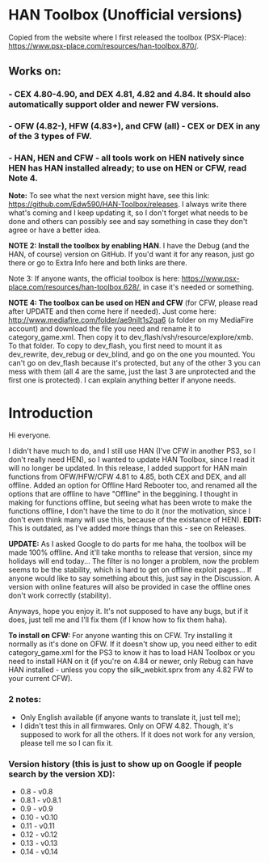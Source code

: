 # HAN Toolbox (Unofficial versions)

Copied from the website where I first released the toolbox (PSX-Place): https://www.psx-place.com/resources/han-toolbox.870/.

## Works on:
### - CEX 4.80-4.90, and DEX 4.81, 4.82 and 4.84. It should also automatically support older and newer FW versions.
### - OFW (4.82-), HFW (4.83+), and CFW (all) - CEX or DEX in any of the 3 types of FW.
### - HAN, HEN and CFW - all tools work on HEN natively since HEN has HAN installed already; to use on HEN or CFW, read Note 4.

**Note:** To see what the next version might have, see this link: https://github.com/Edw590/HAN-Toolbox/releases. I always write there what's coming and I keep updating it, so I don't forget what needs to be done and others can possibly see and say something in case they don't agree or have a better idea.

**NOTE 2: Install the toolbox by enabling HAN**. I have the Debug (and the HAN, of course) version on GitHub. If you'd want it for any reason, just go there or go to Extra Info here and both links are there.

Note 3: If anyone wants, the official toolbox is here: https://www.psx-place.com/resources/han-toolbox.628/, in case it's needed or something.

**NOTE 4: The toolbox can be used on HEN and CFW** (for CFW, please read after UPDATE and then come here if needed). Just come here: http://www.mediafire.com/folder/ae9nilt1s2ga6 (a folder on my MediaFire account) and download the file you need and rename it to category_game.xml. Then copy it to dev_flash/vsh/resource/explore/xmb. To that folder. To copy to dev_flash, you first need to mount it as dev_rewrite, dev_rebug or dev_blind, and go on the one you mounted. You can't go on dev_flash because it's protected, but any of the other 3 you can mess with them (all 4 are the same, just the last 3 are unprotected and the first one is protected). I can explain anything better if anyone needs.

# Introduction

Hi everyone.

I didn't have much to do, and I still use HAN (I've CFW in another PS3, so I don't really need HEN), so I wanted to update HAN Toolbox, since I read it will no longer be updated. In this release, I added support for HAN main functions from OFW/HFW/CFW 4.81 to 4.85, both CEX and DEX, and all offline. Added an option for Offline Hard Rebooter too, and renamed all the options that are offline to have "Offline" in the beggining. I thought in making for functions offline, but seeing what has been wrote to make the functions offline, I don't have the time to do it (nor the motivation, since I don't even think many will use this, because of the existance of HEN).
**EDIT:** This is outdated, as I've added more things than this - see on Releases.

**UPDATE:** As I asked Google to do parts for me haha, the toolbox will be made 100% offline. And it'll take months to release that version, since my holidays will end today... The filter is no longer a problem, now the problem seems to be the stability, which is hard to get on offline exploit pages... If anyone would like to say something about this, just say in the Discussion. A version with online features will also be provided in case the offline ones don't work correctly (stability).

Anyways, hope you enjoy it. It's not supposed to have any bugs, but if it does, just tell me and I'll fix them (if I know how to fix them haha).

**To install on CFW:** For anyone wanting this on CFW. Try installing it normally as it's done on OFW. If it doesn't show up, you need either to edit category_game.xml for the PS3 to know it has to load HAN Toolbox or you need to install HAN on it (if you're on 4.84 or newer, only Rebug can have HAN installed - unless you copy the silk_webkit.sprx from any 4.82 FW to your current CFW).

### 2 notes:
- Only English available (if anyone wants to translate it, just tell me);
- I didn't test this in all firmwares. Only on OFW 4.82. Though, it's supposed to work for all the others. If it does not work for any version, please tell me so I can fix it.

### Version history (this is just to show up on Google if people search by the version XD):
- 0.8 - v0.8
- 0.8.1 - v0.8.1
- 0.9 - v0.9
- 0.10 - v0.10
- 0.11 - v0.11
- 0.12 - v0.12
- 0.13 - v0.13
- 0.14 - v0.14
